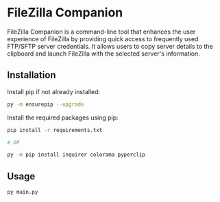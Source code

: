 # FileZilla Companion

FileZilla Companion is a command-line tool that enhances the user experience of FileZilla by providing quick access to frequently used FTP/SFTP server credentials. It allows users to copy server details to the clipboard and launch FileZilla with the selected server's information.

## Installation

Install pip if not already installed:

```bash
py -m ensurepip --upgrade
```

Install the required packages using pip:

```bash
pip install -r requirements.txt

# OR

py -m pip install inquirer colorama pyperclip
```

## Usage

```bash
py main.py
```
